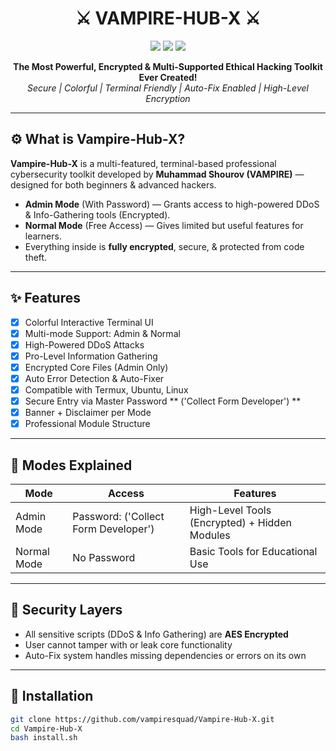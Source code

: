 <h1 align="center">
  ⚔️ VAMPIRE-HUB-X ⚔️
</h1>

<p align="center">
  <img src="https://img.shields.io/badge/Developer-Muhammad%20Shourov-blue?style=flat-square&logo=github" />
  <img src="https://img.shields.io/badge/Vampire%20Squad-Ethical%20Hackers-red?style=flat-square&logo=python" />
  <img src="https://img.shields.io/badge/Mode-Admin%20%7C%20Normal-orange?style=flat-square" />
</p>

<p align="center">
  <b>The Most Powerful, Encrypted & Multi-Supported Ethical Hacking Toolkit Ever Created!</b><br>
  <i>Secure | Colorful | Terminal Friendly | Auto-Fix Enabled | High-Level Encryption</i>
</p>

---

## ⚙️ What is Vampire-Hub-X?

**Vampire-Hub-X** is a multi-featured, terminal-based professional cybersecurity toolkit developed by **Muhammad Shourov (VAMPIRE)** — designed for both beginners & advanced hackers.

- **Admin Mode** (With Password) — Grants access to high-powered DDoS & Info-Gathering tools (Encrypted).
- **Normal Mode** (Free Access) — Gives limited but useful features for learners.
- Everything inside is **fully encrypted**, secure, & protected from code theft.

---

## ✨ Features

- [x] Colorful Interactive Terminal UI
- [x] Multi-mode Support: Admin & Normal
- [x] High-Powered DDoS Attacks
- [x] Pro-Level Information Gathering
- [x] Encrypted Core Files (Admin Only)
- [x] Auto Error Detection & Auto-Fixer
- [x] Compatible with Termux, Ubuntu, Linux
- [x] Secure Entry via Master Password ** ('Collect Form Developer') **
- [x] Banner + Disclaimer per Mode
- [x] Professional Module Structure

---

## 🧠 Modes Explained

| Mode         | Access        | Features                                   |
|--------------|---------------|--------------------------------------------|
| Admin Mode   | Password: ('Collect Form Developer') | High-Level Tools (Encrypted) + Hidden Modules |
| Normal Mode  | No Password   | Basic Tools for Educational Use            |

---

## 🔐 Security Layers

- All sensitive scripts (DDoS & Info Gathering) are **AES Encrypted**
- User cannot tamper with or leak core functionality
- Auto-Fix system handles missing dependencies or errors on its own

---

## 🚀 Installation

```bash
git clone https://github.com/vampiresquad/Vampire-Hub-X.git
cd Vampire-Hub-X
bash install.sh
